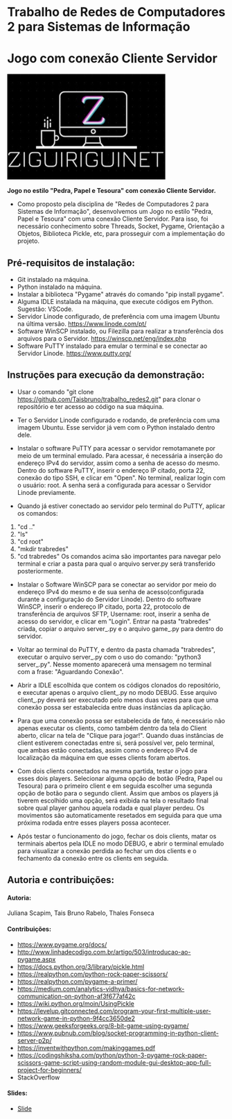 # Trabalho de Redes de Computadores 2 para Sistemas de Informação
# Jogo com conexão Cliente Servidor

![Imagem](logo.jpg)

**Jogo no estilo "Pedra, Papel e Tesoura" com conexão Cliente Servidor.**

- Como proposto pela disciplina de "Redes de Computadores 2 para Sistemas de Informação", desenvolvemos um Jogo no estilo
"Pedra, Papel e Tesoura" com uma conexão Cliente Servidor. Para isso, foi necessário conhecimento sobre Threads, Socket,
Pygame, Orientação a Objetos, Biblioteca Pickle, etc, para prosseguir com a implementação do projeto.

## Pré-requisitos de instalação:
- Git instalado na máquina.
- Python instalado na máquina.
- Instalar a biblioteca "Pygame" através do comando "pip install pygame".
- Alguma IDLE instalada na máquina, que execute códigos em Python. Sugestão: VSCode.
- Servidor Linode configurado, de preferência com uma imagem Ubuntu na última versão. https://www.linode.com/pt/
- Software WinSCP instalado, ou Filezilla para realizar a transferência dos arquivos para o Servidor. https://winscp.net/eng/index.php
- Software PuTTY instalado para emular o terminal e se conectar ao Servidor Linode. https://www.putty.org/

## Instruções para execução da demonstração:

- Usar o comando "git clone https://github.com/Taisbruno/trabalho_redes2.git" para clonar o repositório e ter acesso ao código na sua máquina.

- Ter o Servidor Linode configurado e rodando, de preferência com uma imagem Ubuntu. Esse servidor já vem com o Python instalado dentro dele.

- Instalar o software PuTTY para acessar o servidor remotamanete por meio de um terminal emulado. Para acessar, é necessária a inserção do endereço IPv4 do servidor, assim como a senha de acesso do mesmo. Dentro do software PuTTY, inserir o endereço IP citado, porta 22, conexão do tipo SSH, e clicar em "Open". No terminal, realizar login com o usuário: root. A senha será a configurada para acessar o Servidor Linode previamente. 
 - Quando já estiver conectado ao servidor pelo terminal do PuTTY, aplicar os comandos:
 1. "cd .."
 2. "ls"
 3. "cd root"
 4. "mkdir trabredes"
 5. "cd trabredes"
Os comandos acima são importantes para navegar pelo terminal e criar a pasta para qual o arquivo server.py será transferido posteriormente.

- Instalar o Software WinSCP para se conectar ao servidor por meio do endereço IPv4 do mesmo e de sua senha de acesso(configurada durante a configuração do Servidor Linode). Dentro do software WinSCP, inserir o endereço IP citado, porta 22, protocolo de transferência de arquivos SFTP, Username: root, inserir a senha de acesso do servidor, e clicar em "Login". Entrar na pasta "trabredes" criada, copiar o arquivo server_.py e o arquivo game_.py para dentro do servidor.

- Voltar ao terminal do PuTTY, e dentro da pasta chamada "trabredes", executar o arquivo server_.py com o uso do comando: "python3 server_.py". Nesse momento aparecerá uma mensagem no terminal com a frase: "Aguardando Conexão".

- Abrir a IDLE escolhida que contem os códigos clonados do repositório, e executar apenas o arquivo client_.py no modo DEBUG. Esse arquivo client_.py deverá ser executado pelo menos duas vezes para que uma conexão possa ser estabalecida entre duas instâncias da aplicação.

- Para que uma conexão possa ser estabelecida de fato, é necessário não apenas executar os clients, como também dentro da tela do Client aberto, clicar na tela de "Clique para jogar!". Quando duas instâncias de client estiverem conectadas entre si, será possível ver, pelo terminal, que ambas estão conectadas, assim como o endereço IPv4 de localização da máquina em que esses clients foram abertos.

- Com dois clients conectados na mesma partida, testar o jogo para esses dois players. Selecionar alguma opção de botão (Pedra, Papel ou Tesoura) para o primeiro client e em seguida escolher uma segunda opção de botão para o segundo client. Assim que ambos os players já tiverem escolhido uma opção, será exibida na tela o resultado final sobre qual player ganhou aquela rodada e qual player perdeu. Os movimentos são automaticamente resetados em seguida para que uma próxima rodada entre esses players possa acontecer. 

- Após testar o funcionamento do jogo, fechar os dois clients, matar os terminais abertos pela IDLE no modo DEBUG, e abrir o terminal emulado para visualizar a conexão perdida ao fechar um dos clients e o fechamento da conexão entre os clients em seguida.

## Autoria e contribuições:

#### Autoria: 
Juliana Scapim,
Tais Bruno Rabelo,
Thales Fonseca

#### Contribuições: 
- https://www.pygame.org/docs/
- http://www.linhadecodigo.com.br/artigo/503/introducao-ao-pygame.aspx
- https://docs.python.org/3/library/pickle.html
- https://realpython.com/python-rock-paper-scissors/
- https://realpython.com/pygame-a-primer/
- https://medium.com/analytics-vidhya/basics-for-network-communication-on-python-af3f677af42c
- https://wiki.python.org/moin/UsingPickle
- https://levelup.gitconnected.com/program-your-first-multiple-user-network-game-in-python-9f4cc3650de2
- https://www.geeksforgeeks.org/8-bit-game-using-pygame/
- https://www.pubnub.com/blog/socket-programming-in-python-client-server-p2p/
- https://inventwithpython.com/makinggames.pdf
- https://codingshiksha.com/python/python-3-pygame-rock-paper-scissors-game-script-using-random-module-gui-desktop-app-full-project-for-beginners/
- StackOverflow

#### Slides:
- [Slide](https://docs.google.com/presentation/d/1ledoMvHJP1VEG5ob6n5uI0QZWT0OJiZBL7NjWiVAGyI/edit#slide=id.g110ad1f8954_0_6)
